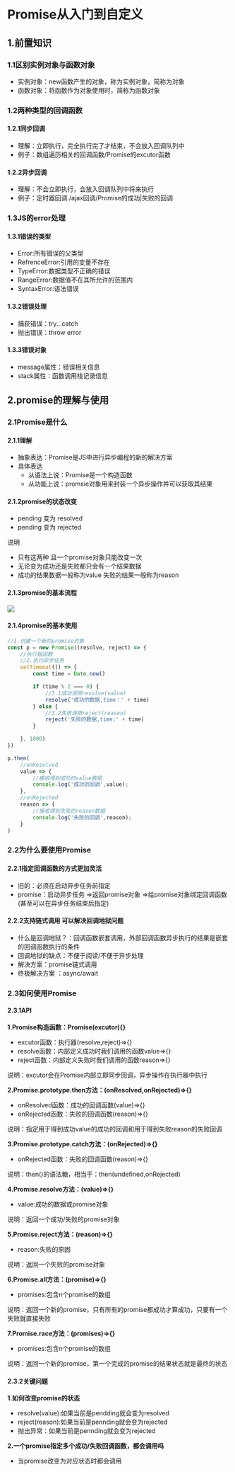 # Promise从入门到自定义

## 1.前置知识

### 1.1区别实例对象与函数对象

- 实例对象：new函数产生的对象，称为实例对象，简称为对象
- 函数对象：将函数作为对象使用时，简称为函数对象

### 1.2两种类型的回调函数

#### 1.2.1同步回调

- 理解：立即执行，完全执行完了才结束，不会放入回调队列中
- 例子：数组遍历相关的回调函数/Promise的excutor函数

#### 1.2.2异步回调

- 理解：不会立即执行，会放入回调队列中将来执行
- 例子：定时器回调./ajax回调/Promise的成功|失败的回调

### 1.3JS的error处理

#### 1.3.1错误的类型

- Error:所有错误的父类型
- RefrenceError:引用的变量不存在
- TypeError:数据类型不正确的错误
- RangeError:数据值不在其所允许的范围内
- SyntaxError:语法错误

#### 1.3.2错误处理

- 捕获错误：try...catch
- 抛出错误：throw error

#### 1.3.3错误对象

- message属性：错误相关信息
- stack属性：函数调用栈记录信息

## 2.promise的理解与使用

### 2.1Promise是什么

#### 2.1.1理解

- 抽象表达：Promise是JS中进行异步编程的新的解决方案
- 具体表达
  - 从语法上说：Promise是一个构造函数
  - 从功能上说：promsie对象用来封装一个异步操作并可以获取其结果

#### 2.1.2promise的状态改变

- pending 变为 resolved
- pending 变为 rejected

说明 

- 只有这两种 且一个promise对象只能改变一次
- 无论变为成功还是失败都只会有一个结果数据
- 成功的结果数据一般称为value 失败的结果一般称为reason

#### 2.1.3promise的基本流程

![](https://img2022.cnblogs.com/blog/2332774/202204/2332774-20220409163740954-5653776.png)

#### 2.1.4promise的基本使用

```js
//1.创建一个新的promise对象
const p = new Promise((resolve, reject) => {
    //执行器函数
    //2.执行异步任务
    setTimeout(() => {
        const time = Date.now()

        if (time % 2 === 0) {
            //3.1成功调用resolve(value)
            resolve('成功的数据,time：' + time)
        } else {
            //3.2失败调用reject(reason)
            reject('失败的数据,time:' + time)
        }

    }, 1000)
})

p.then(
    //onResolved
    value => {
        //接收得到成功的value数据
        console.log('成功的回调',value);
    },
    //onRejected
    reason => {
        //接收得到失败的reason数据
        console.log('失败的回调',reason);
    }
)
```

### 2.2为什么要使用Promise

#### 2.2.1指定回调函数的方式更加灵活

- 旧的：必须在启动异步任务前指定
- promise：启动异步任务 =>返回promise对象 =>给promise对象绑定回调函数(甚至可以在异步任务结束后指定)

#### 2.2.2支持链式调用 可以解决回调地狱问题

- 什么是回调地狱？：回调函数嵌套调用，外部回调函数异步执行的结果是嵌套的回调函数执行的条件
- 回调地狱的缺点：不便于阅读/不便于异步处理
- 解决方案：promise链式调用
- 终极解决方案 ：async/await

### 2.3如何使用Promise
#### 2.3.1API

**1.Promise构造函数：Promise(excutor){}**

- excutor函数：执行器(resolve,reject)=>{}
- resolve函数：内部定义成功时我们调用的函数value=>{}
- reject函数：内部定义失败时我们调用的函数reason=>{}

说明：excutor会在Promise内部立即同步回调，异步操作在执行器中执行

**2.Promise.prototype.then方法：(onResolved,onRejected)=>{}**

- onResolved函数：成功的回调函数(value)=>{}
- onRejected函数：失败的回调函数(reason)=>{}

说明：指定用于得到成功value的成功的回调和用于得到失败reason的失败回调

**3.Promise.prototype.catch方法：(onRejected)=>{}**

- onRejected函数：失败的回调函数(reason)=>{}

说明：then()的语法糖，相当于：then(undefined,onRejected)

**4.Promise.resolve方法：(value)=>{}**

- value:成功的数据或promise对象

说明：返回一个成功/失败的promise对象

**5.Promise.reject方法：(reason)=>{}**

- reason:失败的原因

说明：返回一个失败的promise对象

**6.Promise.all方法：(promise)=>{}**

- promises:包含n个promise的数组

说明：返回一个新的promise，只有所有的promise都成功才算成功，只要有一个失败就直接失败

**7.Promise.race方法：(promises)=>{}**

- promises:包含n个promise的数组

说明：返回一个新的promise，第一个完成的promise的结果状态就是最终的状态

#### 2.3.2关键问题

**1.如何改变promise的状态**

- resolve(value):如果当前是pendding就会变为resolved
- reject(reason):如果当前是pennding就会变为rejected
- 抛出异常：如果当前是pennding就会变为rejected

**2.一个promise指定多个成功/失败回调函数，都会调用吗**

- 当promise改变为对应状态时都会调用
